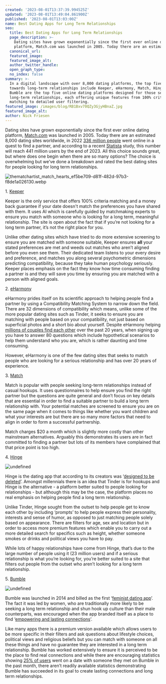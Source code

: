 ```yaml
---
created: '2023-08-01T13:37:39.994525Z'
updated: '2023-08-01T13:49:04.861900Z'
published: '2023-08-01T13:03:00Z'
name: Best Dating Apps for Long Term Relationships
seo:
  title: Best Dating Apps for Long Term Relationships
  page_description: >-
    Dating sites have grown exponentially since the first ever online dating
    platform, Match.com was launched in 2005. Today there are an estima
  canonical_url:
  featured_image:
  featured_image_alt:
  author_twitter_handle:
  open_graph_type:
  no_index: false
summary: >-
  In a digital landscape with over 8,000 dating platforms, the top five geared
  towards long-term relationships include Keeper, eHarmony, Match, Hinge, and
  Bumble are the top five online dating platforms designed for those seeking
  long-term relationships, each offering unique features from 100% criteria
  matching to detailed user filtering.
featured_image: /images/blog/RB1Bxv70QZy3GjyHBnaZ.jpg
featured_image_alt:
author: Nick Friesen
---
```

Dating sites have grown exponentially since the first ever online dating platform, <a data-saferedirecturl="https://www.google.com/url?q=http://match.com/&amp;source=gmail&amp;ust=1690981361804000&amp;usg=AOvVaw3crTeLsN3obbnp9_fqN3aw" target="_blank" rel="noopener noreferrer" href="http://match.com/">Match.com</a> was launched in 2005. Today there are an estimated 8,000 dating sites worldwide, in 2022 <a data-saferedirecturl="https://www.google.com/url?q=https://www.statista.com/topics/7443/online-dating/%23:~:text%3DIn%25202022%252C%2520there%2520were%2520over,no%2520signs%2520of%2520slowing%2520down.&amp;source=gmail&amp;ust=1690981361804000&amp;usg=AOvVaw3mIp6MLBIlou_F7tpsy0RM" target="_blank" href="https://www.statista.com/topics/7443/online-dating/#:~:text=In%202022%2C%20there%20were%20over,no%20signs%20of%20slowing%20down." rel="noopener noreferrer">336 million people</a> went online in a quest to find a partner, and according to a recent <a data-saferedirecturl="https://www.google.com/url?q=https://www.statista.com/chart/24165/online-dating-penetration-rate-revenue-selected-countries/&amp;source=gmail&amp;ust=1690981361804000&amp;usg=AOvVaw1tyPQ8_7A_f9aDnxb6U3ke" target="_blank" href="https://www.statista.com/chart/24165/online-dating-penetration-rate-revenue-selected-countries/" rel="noopener noreferrer">Statista</a> study, this number will reach 441 million users by the end of 2023. All this choice sounds great, but where does one begin when there are so many options? The choice is overwhelming but we’ve done a breakdown and rated the best dating sites for people looking for long term relationships.


![thematchartist_match_hearts_ef5be709-d81f-482d-97b3-f8de1a026130.webp](https://cdn.buttercms.com/1vKbOlvSySbRECGox0q7)


1\. <a data-saferedirecturl="https://www.google.com/url?q=https://keeper.ai/&amp;source=gmail&amp;ust=1690981361804000&amp;usg=AOvVaw34HooN0aCMbaH8kKtcyxlt" target="_blank" rel="noopener noreferrer" href="https://keeper.ai/">Keeper</a>

Keeper is the only service that offers 100% criteria matching and a money back guarantee if your date doesn't match the preferences you have shared with them. It uses AI which is carefully guided by matchmaking experts to ensure you match with someone who is looking for a long term, meaningful relationship. The site is open about the fact that if you’re not looking for a long term partner, it’s not the right place for you.

Unlike other dating sites which have tried to do more extensive screening to ensure you are matched with someone suitable, Keeper ensures **all** your stated preferences are met and weeds out matches who aren’t aligned before you even see them. Their dedicated team listens to your every desire and preference, and matches you along several psychometric dimensions predicting compatibility, because they take human psychology seriously. Keeper places emphasis on the fact they know how time consuming finding a partner is and they will save you time by ensuring you are matched with a person with aligned goals.

2\. <a data-saferedirecturl="https://www.google.com/url?q=https://www.eharmony.com/&amp;source=gmail&amp;ust=1690981361804000&amp;usg=AOvVaw2eTnixjz2pmUloHi4J7NRS" target="_blank" href="https://www.eharmony.com/" rel="noopener">eHarmony</a>

eHarmony prides itself on its scientific approach to helping people find a partner by using a Compatibility Matching System to narrow down the field. There are 32 dimensions of compatibility which means, unlike some of the more popular dating sites such as Tinder, it seeks to ensure you are matching with people based on your compatibility, not just based on superficial photos and a short bio about yourself. Despite eHarmony helping <a data-saferedirecturl="https://www.google.com/url?q=https://www.eharmony.co.uk/&amp;source=gmail&amp;ust=1690981361804000&amp;usg=AOvVaw2tnMpwB4tulEfZ7K1hoZ9d" target="_blank" rel="noopener noreferrer" href="https://www.eharmony.co.uk/">millions of couples find each other</a> over the past 20 years, when signing up you have to answer 80 questions which include hypothetical scenarios to help them understand who you are, which is rather daunting and time consuming.

However, eHarmony is one of the few dating sites that seeks to match people who are looking for a serious relationship and has over 20 years of experience.

3\. <a data-saferedirecturl="https://www.google.com/url?q=https://www.match.com/&amp;source=gmail&amp;ust=1690981361804000&amp;usg=AOvVaw0XOxXw-QclNVFC4ayttd1Q" target="_blank" href="https://www.match.com/" rel="noopener">Match</a>

Match is popular with people seeking long-term relationships instead of casual hookups. It uses questionnaires to help ensure you find the right partner but the questions are quite general and don’t focus on key details that are essential in order to find a suitable partner to build a long term relationship with. Your potential matches are screened to ensure you are on the same page when it comes to things like whether you want children and what your interests are but there are so many more factors that need to align in order to form a successful partnership.

Match charges $20 a month which is slightly more costly than other mainstream alternatives. Arguably this demonstrates its users are in fact committed to finding a partner but lots of its members have complained that that price point is too high.

4\. <a data-saferedirecturl="https://www.google.com/url?q=https://hinge.co/en-gb&amp;source=gmail&amp;ust=1690981361804000&amp;usg=AOvVaw1sMKrO9RwUVnh-msh9_SE2" target="_blank" href="https://hinge.co/en-gb" rel="noopener">Hinge</a>


![undefined](https://cdn.buttercms.com/ow9EzNZuRaaTVE1NVvs3)

Hinge is the dating app that according to its creators was ‘<a data-saferedirecturl="https://www.google.com/url?q=https://hinge.co/en-gb&amp;source=gmail&amp;ust=1690981361804000&amp;usg=AOvVaw1sMKrO9RwUVnh-msh9_SE2" target="_blank" rel="noopener noreferrer" href="https://hinge.co/en-gb">designed to be deleted</a>’. Amongst millennials there is an idea that Tinder is for hookups and Hinge is the alternative - a platform better suited to people looking for relationships - but although this may be the case, the platform places no real emphasis on helping people find a long term relationship.

Unlike Tinder, Hinge sought from the outset to help people get to know each other by including ‘prompts’ to help people express their personality, interests and sense of humor, as opposed to just matching people solely based on appearance. There are filters for age, sex and location but in order to access more premium features which enable you to carry out a more detailed search for specifics such as height, whether someone smokes or drinks and political views you have to pay.

While lots of happy relationships have come from Hinge, that’s due to the large number of people using it (23 million users) and if a serious relationship is what you’re looking for, you’re better suited to a site that filters out people from the outset who aren’t looking for a long term relationship.

5\. <a data-saferedirecturl="https://www.google.com/url?q=https://www.google.com/search?client%3Dsafari%26rls%3Den%26q%3Dbumble%26ie%3DUTF-8%26oe%3DUTF-8&amp;source=gmail&amp;ust=1690981361804000&amp;usg=AOvVaw3LrEkgIgLgsyerUiaIzkh7" target="_blank" rel="noopener noreferrer" href="https://www.google.com/search?client=safari&amp;rls=en&amp;q=bumble&amp;ie=UTF-8&amp;oe=UTF-8">Bumble</a>


![undefined](https://cdn.buttercms.com/V4NW359aQlWHk1Nv8Vyj)

Bumble was launched in 2014 and billed as the first ‘<a data-saferedirecturl="https://www.google.com/url?q=https://www.nytimes.com/2017/03/18/fashion/bumble-feminist-dating-app-whitney-wolfe.html&amp;source=gmail&amp;ust=1690981361804000&amp;usg=AOvVaw2na9rnwiY7kZZJTmMGYjMk" target="_blank" rel="noopener noreferrer" href="https://www.nytimes.com/2017/03/18/fashion/bumble-feminist-dating-app-whitney-wolfe.html">feminist dating app</a>’. The fact it was led by women, who are traditionally more likely to be seeking a long term relationship and shun hook up culture than their male counterparts, was encouraged when the app branded itself as a place to find ‘<a data-saferedirecturl="https://www.google.com/url?q=https://mashable.com/article/bumble-dating-user-survey-2018%238N1OTdcO4qqL&amp;source=gmail&amp;ust=1690981361804000&amp;usg=AOvVaw2GOlr-sNO1OMp_hDkam7qe" target="_blank" rel="noopener noreferrer" href="https://mashable.com/article/bumble-dating-user-survey-2018#8N1OTdcO4qqL">empowering and lasting connections</a>’.

Like many apps there is a premium version available which allows users to be more specific in their filters and ask questions about lifestyle choices, political views and religious beliefs but you can match with someone on all these things and have no guarantee they are interested in a long term relationship. Bumble has worked extensively to ensure it is perceived to be the place to find real connections and while there are encouraging statistics showing <a data-saferedirecturl="https://www.google.com/url?q=https://mashable.com/article/bumble-dating-user-survey-2018%238N1OTdcO4qqL&amp;source=gmail&amp;ust=1690981361804000&amp;usg=AOvVaw2GOlr-sNO1OMp_hDkam7qe" target="_blank" rel="noopener noreferrer" href="https://mashable.com/article/bumble-dating-user-survey-2018#8N1OTdcO4qqL">25% of users</a> went on a date with someone they met on Bumble in the past month, there aren’t readily available statistics demonstrating Bumble has succeeded in its goal to create lasting connections and long term relationships.